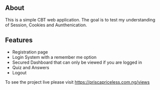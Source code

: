 ## About

This is a simple CBT web application. The goal is to test my understanding of Session, Cookies and Aunthenication.

## Features

- Registration page
- Login System with a remember me option
- Secured Dashboard that can only be viewed if you are logged in
- Quiz and Answers
- Logout

To see the project live please visit https://priscapriceless.com.ng/views
